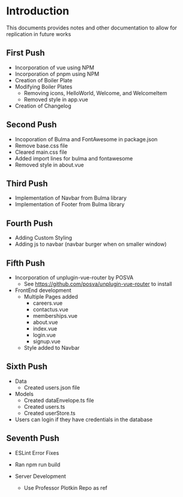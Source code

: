 # Introduction
This documents provides notes and other documentation to allow for replication in future works

## First Push
- Incorporation of vue using NPM
- Incorporation of pnpm using NPM
- Creation of Boiler Plate
- Modifying Boiler Plates
    - Removing icons, HelloWorld, Welcome, and WelcomeItem
    - Removed style in app.vue
- Creation of Changelog

## Second Push
- Incoporation of Bulma and FontAwesome in package.json
- Remove base.css file
- Cleared main.css file
- Added import lines for bulma and fontawesome
- Removed style in about.vue

## Third Push
- Implementation of Navbar from Bulma library
- Implementation of Footer from Bulma library

## Fourth Push
- Adding Custom Styling
- Adding js to navbar (navbar burger when on smaller window)

## Fifth Push
- Incorporation of unplugin-vue-router by POSVA
    - See https://github.com/posva/unplugin-vue-router to install
- FrontEnd development
    - Multiple Pages added
        - careers.vue
        - contactus.vue
        - memberships.vue
        - about.vue
        - index.vue
        - login.vue
        - signup.vue
    - Style added to Navbar

## Sixth Push
- Data
    - Created users.json file
- Models
    - Created dataEnvelope.ts file
    - Created users.ts
    - Created userStore.ts
- Users can login if they have credentials in the database

## Seventh Push

- ESLint Error Fixes

- Ran npm run build

- Server Development
    - Use Professor Plotkin Repo as ref